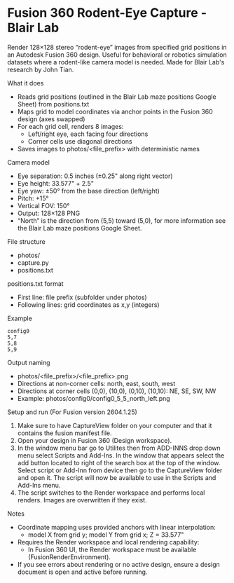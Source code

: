 # Fusion 360 Rodent-Eye Capture - Blair Lab

Render 128×128 stereo “rodent-eye” images from specified grid positions in an Autodesk Fusion 360 design. Useful for behavioral or robotics simulation datasets where a rodent-like camera model is needed. Made for Blair Lab's research by John Tian.

What it does
- Reads grid positions (outlined in the Blair Lab maze positions Google Sheet) from positions.txt
- Maps grid to model coordinates via anchor points in the Fusion 360 design (axes swapped)
- For each grid cell, renders 8 images:
  - Left/right eye, each facing four directions
  - Corner cells use diagonal directions
- Saves images to photos/<file_prefix> with deterministic names

Camera model
- Eye separation: 0.5 inches (±0.25" along right vector)
- Eye height: 33.577" + 2.5"
- Eye yaw: ±50° from the base direction (left/right)
- Pitch: +15°
- Vertical FOV: 150°
- Output: 128×128 PNG
- “North” is the direction from (5,5) toward (5,0), for more information see the Blair Lab maze positions Google Sheet.

File structure
- photos/
- capture.py
- positions.txt

positions.txt format
- First line: file prefix (subfolder under photos)
- Following lines: grid coordinates as x,y (integers)

Example
```
config0
5,7
5,8
5,9
```

Output naming
- photos/<file_prefix>/<file_prefix>_<x>_<y>_<direction>_<eye>.png
- Directions at non-corner cells: north, east, south, west
- Directions at corner cells (0,0), (10,0), (0,10), (10,10): NE, SE, SW, NW
- Example: photos/config0/config0_5_5_north_left.png

Setup and run (For Fusion version 2604.1.25)
1. Make sure to have CaptureView folder on your computer and that it contains the fusion manifest file.
2. Open your design in Fusion 360 (Design workspace). 
3. In the window menu bar go to Utilites then from ADD-INNS drop down menu select Scripts and Add-Ins. In the window that appears select the add button located to right of the search box at the top of the window. Select script or Add-Inn from device then go to the CaptureView folder and open it. The script will now be available to use in the Scripts and Add-Ins menu.
4. The script switches to the Render workspace and performs local renders. Images are overwritten if they exist.

Notes
- Coordinate mapping uses provided anchors with linear interpolation:
  - model X from grid y; model Y from grid x; Z = 33.577"
- Requires the Render workspace and local rendering capability:
  - In Fusion 360 UI, the Render workspace must be available (FusionRenderEnvironment).
- If you see errors about rendering or no active design, ensure a design document is open and active before running.
